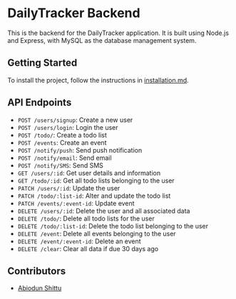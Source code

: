 # DailyTracker Backend

This is the backend for the DailyTracker application. It is built using Node.js and Express, with MySQL as the database management system.

## Getting Started

To install the project, follow the instructions in [installation.md](docs/installation.md).

## API Endpoints

- `POST /users/signup`: Create a new user
- `POST /users/login`: Login the user
- `POST /todo/`: Create a todo list
- `POST /events`: Create an event
- `POST /notify/push`: Send push notification
- `POST /notify/email`: Send email
- `POST /notify/SMS`: Send SMS
- `GET /users/:id`: Get user details and information
- `GET /todo/:id`: Get all todo lists belonging to the user
- `PATCH /users/:id`: Update the user
- `PATCH /todo/:list-id`: Alter and update the todo list
- `PATCH /events/:event-id`: Update event
- `DELETE /users/:id`: Delete the user and all associated data
- `DELETE /todo/`: Delete all todo lists for the user
- `DELETE /todo/:list-id`: Delete the todo list belonging to the user
- `DELETE /event`: Delete all events belonging to the user
- `DELETE /event/:event-id`: Delete an event
- `DELETE /clear`: Clear all data if due 30 days ago

## Contributors

- [Abiodun Shittu](https://github.com/Abiodun-Shittu)
